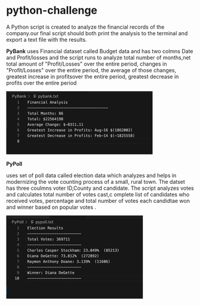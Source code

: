 # python-challenge

A Python script is created to analyze the financial records of the company.our final script should both print the analysis to the terminal and export a text file with the results.

 

**PyBank**
 uses Financial dataset called Budget data and has two colmns Date and Profit/losses and the script runs to analyze total number of months,net total amount of "Profit/Losses" over the entire period, changes in "Profit/Losses" over the entire period, the average of those changes,  greatest increase in profitsover the entire period, greatest decrease in profits  over the entire period


![PyBank](https://github.com/Janicesara/python-challenge/blob/main/Images/Pybank.jpeg)


**PyPoll** 

uses set of poll data called election data which analyzes and helps in modernizing the vote counting process of a small, rural town. The datset has three coulmns voter ID,County and candidate. The script analyzes votes and calculates total number of votes cast,c omplete list of candidates who received votes, percentage and total number of votes each candidtae won and winner based on popular votes .

![PyPoll](https://github.com/Janicesara/python-challenge/blob/main/Images/Pypoll.jpeg)
